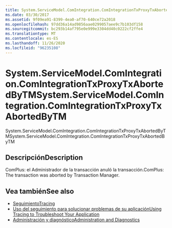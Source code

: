 ```yaml
---
title: System.ServiceModel.ComIntegration.ComIntegrationTxProxyTxAbortedByTM
ms.date: 03/30/2017
ms.assetid: 9f09ea91-8399-4ea0-af70-640ce72a2018
ms.openlocfilehash: 97dd36a14ad9856aae0299057aee9c7b103df158
ms.sourcegitcommit: bc293b14af795e0e999e3304dd40c0222cf2ffe4
ms.translationtype: MT
ms.contentlocale: es-ES
ms.lasthandoff: 11/26/2020
ms.locfileid: "96235108"
---
```

# <a name="systemservicemodelcomintegrationcomintegrationtxproxytxabortedbytm"></a><span data-ttu-id="309f5-102">System.ServiceModel.ComIntegration.ComIntegrationTxProxyTxAbortedByTM</span><span class="sxs-lookup"><span data-stu-id="309f5-102">System.ServiceModel.ComIntegration.ComIntegrationTxProxyTxAbortedByTM</span></span>

<span data-ttu-id="309f5-103">System.ServiceModel.ComIntegration.ComIntegrationTxProxyTxAbortedByTM</span><span class="sxs-lookup"><span data-stu-id="309f5-103">System.ServiceModel.ComIntegration.ComIntegrationTxProxyTxAbortedByTM</span></span>  
  
## <a name="description"></a><span data-ttu-id="309f5-104">Descripción</span><span class="sxs-lookup"><span data-stu-id="309f5-104">Description</span></span>  

 <span data-ttu-id="309f5-105">ComPlus: el Administrador de la transacción anuló la transacción.</span><span class="sxs-lookup"><span data-stu-id="309f5-105">ComPlus: The transaction was aborted by Transaction Manager.</span></span>  
  
## <a name="see-also"></a><span data-ttu-id="309f5-106">Vea también</span><span class="sxs-lookup"><span data-stu-id="309f5-106">See also</span></span>

- [<span data-ttu-id="309f5-107">Seguimiento</span><span class="sxs-lookup"><span data-stu-id="309f5-107">Tracing</span></span>](index.md)
- [<span data-ttu-id="309f5-108">Uso del seguimiento para solucionar problemas de su aplicación</span><span class="sxs-lookup"><span data-stu-id="309f5-108">Using Tracing to Troubleshoot Your Application</span></span>](using-tracing-to-troubleshoot-your-application.md)
- [<span data-ttu-id="309f5-109">Administración y diagnóstico</span><span class="sxs-lookup"><span data-stu-id="309f5-109">Administration and Diagnostics</span></span>](../index.md)
